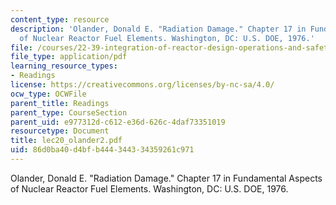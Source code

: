 ```yaml
---
content_type: resource
description: 'Olander, Donald E. "Radiation Damage." Chapter 17 in Fundamental Aspects
  of Nuclear Reactor Fuel Elements. Washington, DC: U.S. DOE, 1976.'
file: /courses/22-39-integration-of-reactor-design-operations-and-safety-fall-2006/86d0ba40d4bfb444344334359261c971_lec20_olander2.pdf
file_type: application/pdf
learning_resource_types:
- Readings
license: https://creativecommons.org/licenses/by-nc-sa/4.0/
ocw_type: OCWFile
parent_title: Readings
parent_type: CourseSection
parent_uid: e977312d-c612-e36d-626c-4daf73351019
resourcetype: Document
title: lec20_olander2.pdf
uid: 86d0ba40-d4bf-b444-3443-34359261c971
---
```

Olander, Donald E. "Radiation Damage." Chapter 17 in Fundamental Aspects of Nuclear Reactor Fuel Elements. Washington, DC: U.S. DOE, 1976.